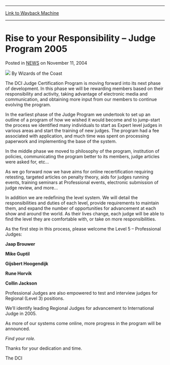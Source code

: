 
---
[Link to Wayback Machine](https://web.archive.org/web/20210502062831/https://magic.wizards.com/en/articles/archive/rise-your-responsibility-judge-program-2005-2004-11-11)

[_metadata_:author]:- "Wizards of the Coast"
[_metadata_:description]:- "The DCI Judge Certification Program is moving forward into its next phase of development. In this phase we will be rewarding members based on their responsibility and activity, taking advantage of electronic media and communication, and obtaining more input from our members to continue evolving the program. In the earliest phase of the Judge Program we undertook to set up an"
[_metadata_:generator]:- "Drupal 7 (http://drupal.org)"
[_metadata_:node]:- "936286"
[_metadata_:publish_date]:- "2004-11-11"
[_metadata_:source]:- "div-main-content"
[_metadata_:title]:- "Rise to your Responsibility – Judge Program 2005"
[_metadata_:wayback_capture_timestamp]:- "2021-05-02 06:28:31"
[_metadata_:wayback_raw_url]:- "https://web.archive.org/web/20210502062831id_/https://magic.wizards.com/en/articles/archive/rise-your-responsibility-judge-program-2005-2004-11-11"
[_metadata_:wayback_url]:- "https://magic.wizards.com/en/articles/archive/rise-your-responsibility-judge-program-2005-2004-11-11"
---


Rise to your Responsibility – Judge Program 2005
================================================



 Posted in [NEWS](/en/articles?source=MX_Nav2020)
 on November 11, 2004 






![](https://media.magic.wizards.com/styles/auth_small/public/images/person/wizards_author.jpg)
By Wizards of the Coast











The DCI Judge Certification Program is moving forward into its next phase of development. In this phase we will be rewarding members based on their responsibility and activity, taking advantage of electronic media and communication, and obtaining more input from our members to continue evolving the program.


In the earliest phase of the Judge Program we undertook to set up an outline of a program of how we wished it would become and to jump-start the process we identified many individuals to start as Expert level judges in various areas and start the training of new judges. The program had a fee associated with application, and much time was spent on processing paperwork and implementing the base of the system.


In the middle phase we moved to philosophy of the program, institution of policies, communicating the program better to its members, judge articles were asked for, etc…


As we go forward now we have aims for online recertification requiring retesting, targeted articles on penalty theory, aids for judges running events, training seminars at Professional events, electronic submission of judge review, and more…


In addition we are redefining the level system. We will detail the responsibilities and duties of each level, provide requirements to maintain them, and expand the number of opportunities for advancement at each show and around the world. As their lives change, each judge will be able to find the level they are comfortable with, or take on more responsibilities.


As the first step in this process, please welcome the Level 5 – Professional Judges:


**Jaap Brouwer**


**Mike Guptil**


**Gijsbert Hoogendijk**


**Rune Horvik**


**Collin Jackson**


Professional Judges are also empowered to test and interview judges for Regional (Level 3) positions.


We’ll identify leading Regional Judges for advancement to International Judge in 2005.


As more of our systems come online, more progress in the program will be announced.


*Find your role.*


Thanks for your dedication and time.


The DCI







